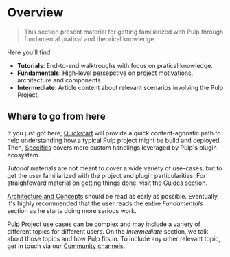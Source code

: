 # Overview

> This section present material for getting familiarized with Pulp through fundamental pratical and theorical knowledge.

Here you'll find:

- **Tutorials**: End-to-end walktroughs with focus on pratical knowledge.
- **Fundamentals**: High-level persepctive on project motivations, architecture and components.
- **Intermediate**: Article content about relevant scenarios involving the Pulp Project.

## Where to go from here

If you just got here, [Quickstart](quickstart) will provide a quick content-agnostic path to help understanding how a typical Pulp project might be build and deployed.
Then, [Specifics](#) covers more custom handlings leveraged by Pulp's plugin ecosystem.

*Tutorial* materials are not meant to cover a wide variety of use-cases, but to get the user familiarized with the project and plugin particularities.
For straighfoward material on getting things done, visit the [Guides](/docs/guides/index.md) section.

[Architecture and Concepts](#) should be read as early as possible.
Eventually, it's highly recommended that the user reads the entire *Fundamentals* section as he starts doing more serious work.

Pulp Project use cases can be complex and may include a variety of different topics for different users.
On the *Intermediate* section, we talk about those topics and how Pulp fits in.
To include any other relevant topic, get in touch via our [Community channels](#).
